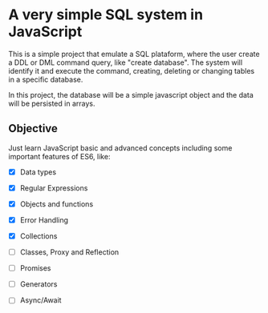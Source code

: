 # A very simple SQL system in JavaScript

This is a simple project that emulate a SQL plataform, where the user create a DDL or DML command query, like "create database". The system will identify it and execute the command, creating, deleting or changing tables in a specific database.

In this project, the database will be a simple javascript object and the data will be persisted in arrays. 

## Objective

Just learn JavaScript basic and advanced concepts including some important features of ES6, like:

- [x] Data types
- [x] Regular Expressions
- [x] Objects and functions
- [x] Error Handling
- [x] Collections
- [ ] Classes, Proxy and Reflection
- [ ] Promises
- [ ] Generators
- [ ] Async/Await
 


